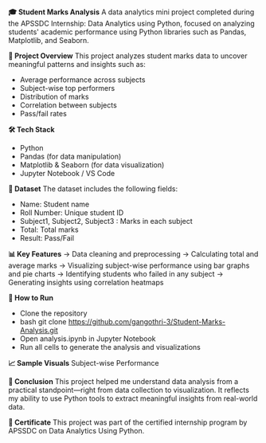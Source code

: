 **🎓 Student Marks Analysis**
A data analytics mini project completed during the APSSDC Internship: Data Analytics using Python, focused on analyzing students' academic performance using Python libraries such as Pandas, Matplotlib, and Seaborn.

**📌 Project Overview**
This project analyzes student marks data to uncover meaningful patterns and insights such as:
- Average performance across subjects
- Subject-wise top performers
- Distribution of marks
- Correlation between subjects
- Pass/fail rates

**🛠️ Tech Stack**
- Python
- Pandas (for data manipulation)
- Matplotlib & Seaborn (for data visualization)
- Jupyter Notebook / VS Code

**📂 Dataset**
The dataset includes the following fields:
- Name: Student name 
- Roll Number: Unique student ID 
- Subject1, Subject2, Subject3 : Marks in each subject
- Total: Total marks
- Result: Pass/Fail

**📊 Key Features**
-> Data cleaning and preprocessing
-> Calculating total and average marks
-> Visualizing subject-wise performance using bar graphs and pie charts
-> Identifying students who failed in any subject
-> Generating insights using correlation heatmaps

**🚀 How to Run**
- Clone the repository
- bash
git clone https://github.com/gangothri-3/Student-Marks-Analysis.git
- Open analysis.ipynb in Jupyter Notebook 
- Run all cells to generate the analysis and visualizations

**📈 Sample Visuals**
Subject-wise Performance

**🏁 Conclusion**
This project helped me understand data analysis from a practical standpoint—right from data collection to visualization. It reflects my ability to use Python tools to extract meaningful insights from real-world data.

**📜 Certificate**
This project was part of the certified internship program by APSSDC on Data Analytics Using Python.

